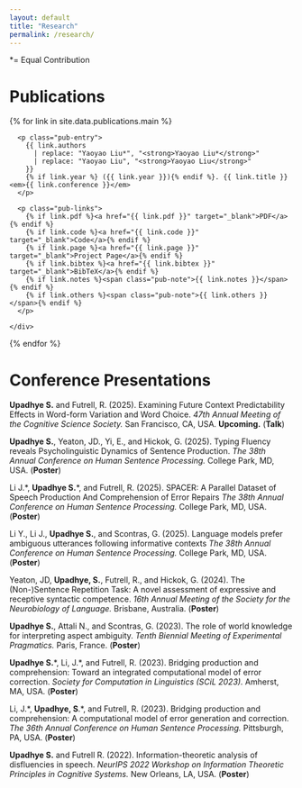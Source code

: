 ```yaml
---
layout: default
title: "Research"
permalink: /research/
---
```


*= Equal Contribution

<h1 class="pub-header">Publications</h1>

<div class="pub-list">
  {% for link in site.data.publications.main %}
    <div class="pub-item">

      <p class="pub-entry">
        {{ link.authors 
          | replace: "Yaoyao Liu*", "<strong>Yaoyao Liu*</strong>" 
          | replace: "Yaoyao Liu", "<strong>Yaoyao Liu</strong>" 
        }}
        {% if link.year %} ({{ link.year }}){% endif %}. {{ link.title }} <em>{{ link.conference }}</em>
      </p>

      <p class="pub-links">
        {% if link.pdf %}<a href="{{ link.pdf }}" target="_blank">PDF</a>{% endif %}
        {% if link.code %}<a href="{{ link.code }}" target="_blank">Code</a>{% endif %}
        {% if link.page %}<a href="{{ link.page }}" target="_blank">Project Page</a>{% endif %}
        {% if link.bibtex %}<a href="{{ link.bibtex }}" target="_blank">BibTeX</a>{% endif %}
        {% if link.notes %}<span class="pub-note">{{ link.notes }}</span>{% endif %}
        {% if link.others %}<span class="pub-note">{{ link.others }}</span>{% endif %}
      </p>

    </div>
  {% endfor %}
</div>

<h1 class="pub-header"> Conference Presentations</h1>

<div class="presentation-entry">

<p><strong>Upadhye S.</strong> and Futrell, R. (2025). Examining Future Context Predictability Effects in Word-form Variation and Word Choice. <em>47th Annual Meeting of the Cognitive Science Society.</em> San Francisco, CA, USA. <strong>Upcoming.</strong> (<strong>Talk</strong>)</p>

<p><strong>Upadhye S.</strong>, Yeaton, JD., Yi, E., and Hickok, G. (2025). Typing Fluency reveals Psycholinguistic Dynamics of Sentence Production. <em>The 38th Annual Conference on Human Sentence Processing.</em> College Park, MD, USA. (<strong>Poster</strong>)</p>

<p>Li J.*, <strong>Upadhye S.</strong>*, and Futrell, R. (2025). SPACER: A Parallel Dataset of Speech Production And Comprehension of Error Repairs <em>The 38th Annual Conference on Human Sentence Processing. </em> College Park, MD, USA. (<strong>Poster</strong>)</p>

<p>Li Y., Li J., <strong>Upadhye S.</strong>, and Scontras, G. (2025). Language models prefer ambiguous utterances following informative contexts <em>The 38th Annual Conference on Human Sentence Processing. </em> College Park, MD, USA. (<strong>Poster</strong>)</p>

<p>Yeaton, JD, <strong>Upadhye, S.</strong>, Futrell, R., and Hickok, G. (2024). The (Non-)Sentence Repetition Task: A novel assessment of expressive and receptive syntactic competence. <em>16th Annual Meeting of the Society for the Neurobiology of Language.</em> Brisbane, Australia. (<strong>Poster</strong>)</p>

<p><strong>Upadhye S.</strong>, Attali N., and Scontras, G. (2023). The role of world knowledge for interpreting aspect ambiguity. <em>Tenth Biennial Meeting of Experimental Pragmatics. </em> Paris, France. (<strong>Poster</strong>)</p>

<p><strong>Upadhye S.</strong>*, Li, J.*, and Futrell, R. (2023). Bridging production and comprehension: Toward an integrated computational model of error correction. <em>Society for Computation in Linguistics (SCiL 2023).</em> Amherst, MA, USA. (<strong>Poster</strong>)</p>

<p>Li, J.*, <strong>Upadhye, S</strong>.*, and Futrell, R. (2023). Bridging production and comprehension: A computational model of error generation and correction. <em>The 36th Annual Conference on Human Sentence Processing.</em> Pittsburgh, PA, USA. (<strong>Poster</strong>)</p>

<p><strong>Upadhye S.</strong> and Futrell R. (2022). Information-theoretic analysis of disfluencies in speech. <em>NeurIPS 2022 Workshop on Information Theoretic Principles in Cognitive Systems.</em> New Orleans, LA, USA. (<strong>Poster</strong>)</p>
</div>


